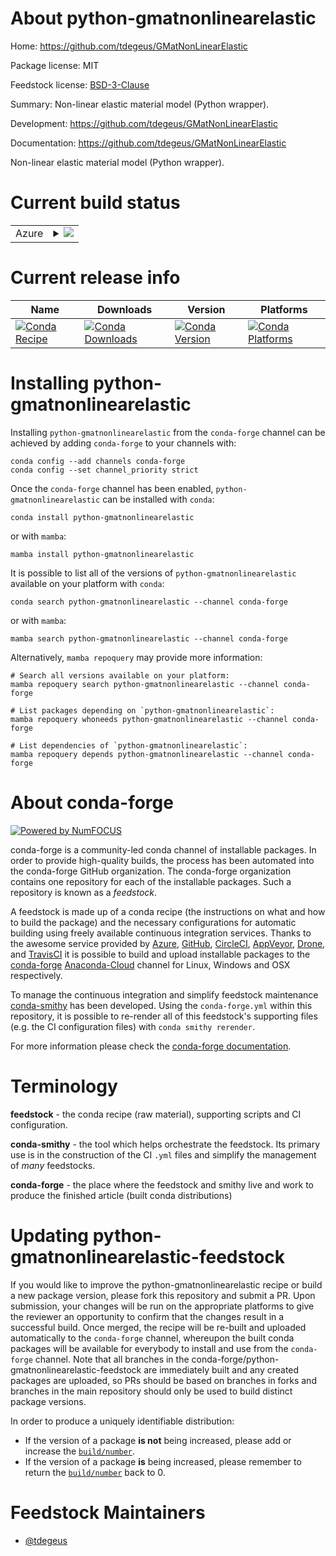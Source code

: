 About python-gmatnonlinearelastic
=================================

Home: https://github.com/tdegeus/GMatNonLinearElastic

Package license: MIT

Feedstock license: [BSD-3-Clause](https://github.com/conda-forge/python-gmatnonlinearelastic-feedstock/blob/main/LICENSE.txt)

Summary: Non-linear elastic material model (Python wrapper).

Development: https://github.com/tdegeus/GMatNonLinearElastic

Documentation: https://github.com/tdegeus/GMatNonLinearElastic

Non-linear elastic material model (Python wrapper).

Current build status
====================


<table>
    
  <tr>
    <td>Azure</td>
    <td>
      <details>
        <summary>
          <a href="https://dev.azure.com/conda-forge/feedstock-builds/_build/latest?definitionId=8599&branchName=main">
            <img src="https://dev.azure.com/conda-forge/feedstock-builds/_apis/build/status/python-gmatnonlinearelastic-feedstock?branchName=main">
          </a>
        </summary>
        <table>
          <thead><tr><th>Variant</th><th>Status</th></tr></thead>
          <tbody><tr>
              <td>linux_64_python3.10.____cpython</td>
              <td>
                <a href="https://dev.azure.com/conda-forge/feedstock-builds/_build/latest?definitionId=8599&branchName=main">
                  <img src="https://dev.azure.com/conda-forge/feedstock-builds/_apis/build/status/python-gmatnonlinearelastic-feedstock?branchName=main&jobName=linux&configuration=linux_64_python3.10.____cpython" alt="variant">
                </a>
              </td>
            </tr><tr>
              <td>linux_64_python3.7.____cpython</td>
              <td>
                <a href="https://dev.azure.com/conda-forge/feedstock-builds/_build/latest?definitionId=8599&branchName=main">
                  <img src="https://dev.azure.com/conda-forge/feedstock-builds/_apis/build/status/python-gmatnonlinearelastic-feedstock?branchName=main&jobName=linux&configuration=linux_64_python3.7.____cpython" alt="variant">
                </a>
              </td>
            </tr><tr>
              <td>linux_64_python3.8.____73_pypy</td>
              <td>
                <a href="https://dev.azure.com/conda-forge/feedstock-builds/_build/latest?definitionId=8599&branchName=main">
                  <img src="https://dev.azure.com/conda-forge/feedstock-builds/_apis/build/status/python-gmatnonlinearelastic-feedstock?branchName=main&jobName=linux&configuration=linux_64_python3.8.____73_pypy" alt="variant">
                </a>
              </td>
            </tr><tr>
              <td>linux_64_python3.8.____cpython</td>
              <td>
                <a href="https://dev.azure.com/conda-forge/feedstock-builds/_build/latest?definitionId=8599&branchName=main">
                  <img src="https://dev.azure.com/conda-forge/feedstock-builds/_apis/build/status/python-gmatnonlinearelastic-feedstock?branchName=main&jobName=linux&configuration=linux_64_python3.8.____cpython" alt="variant">
                </a>
              </td>
            </tr><tr>
              <td>linux_64_python3.9.____73_pypy</td>
              <td>
                <a href="https://dev.azure.com/conda-forge/feedstock-builds/_build/latest?definitionId=8599&branchName=main">
                  <img src="https://dev.azure.com/conda-forge/feedstock-builds/_apis/build/status/python-gmatnonlinearelastic-feedstock?branchName=main&jobName=linux&configuration=linux_64_python3.9.____73_pypy" alt="variant">
                </a>
              </td>
            </tr><tr>
              <td>linux_64_python3.9.____cpython</td>
              <td>
                <a href="https://dev.azure.com/conda-forge/feedstock-builds/_build/latest?definitionId=8599&branchName=main">
                  <img src="https://dev.azure.com/conda-forge/feedstock-builds/_apis/build/status/python-gmatnonlinearelastic-feedstock?branchName=main&jobName=linux&configuration=linux_64_python3.9.____cpython" alt="variant">
                </a>
              </td>
            </tr><tr>
              <td>osx_64_python3.10.____cpython</td>
              <td>
                <a href="https://dev.azure.com/conda-forge/feedstock-builds/_build/latest?definitionId=8599&branchName=main">
                  <img src="https://dev.azure.com/conda-forge/feedstock-builds/_apis/build/status/python-gmatnonlinearelastic-feedstock?branchName=main&jobName=osx&configuration=osx_64_python3.10.____cpython" alt="variant">
                </a>
              </td>
            </tr><tr>
              <td>osx_64_python3.7.____cpython</td>
              <td>
                <a href="https://dev.azure.com/conda-forge/feedstock-builds/_build/latest?definitionId=8599&branchName=main">
                  <img src="https://dev.azure.com/conda-forge/feedstock-builds/_apis/build/status/python-gmatnonlinearelastic-feedstock?branchName=main&jobName=osx&configuration=osx_64_python3.7.____cpython" alt="variant">
                </a>
              </td>
            </tr><tr>
              <td>osx_64_python3.8.____73_pypy</td>
              <td>
                <a href="https://dev.azure.com/conda-forge/feedstock-builds/_build/latest?definitionId=8599&branchName=main">
                  <img src="https://dev.azure.com/conda-forge/feedstock-builds/_apis/build/status/python-gmatnonlinearelastic-feedstock?branchName=main&jobName=osx&configuration=osx_64_python3.8.____73_pypy" alt="variant">
                </a>
              </td>
            </tr><tr>
              <td>osx_64_python3.8.____cpython</td>
              <td>
                <a href="https://dev.azure.com/conda-forge/feedstock-builds/_build/latest?definitionId=8599&branchName=main">
                  <img src="https://dev.azure.com/conda-forge/feedstock-builds/_apis/build/status/python-gmatnonlinearelastic-feedstock?branchName=main&jobName=osx&configuration=osx_64_python3.8.____cpython" alt="variant">
                </a>
              </td>
            </tr><tr>
              <td>osx_64_python3.9.____73_pypy</td>
              <td>
                <a href="https://dev.azure.com/conda-forge/feedstock-builds/_build/latest?definitionId=8599&branchName=main">
                  <img src="https://dev.azure.com/conda-forge/feedstock-builds/_apis/build/status/python-gmatnonlinearelastic-feedstock?branchName=main&jobName=osx&configuration=osx_64_python3.9.____73_pypy" alt="variant">
                </a>
              </td>
            </tr><tr>
              <td>osx_64_python3.9.____cpython</td>
              <td>
                <a href="https://dev.azure.com/conda-forge/feedstock-builds/_build/latest?definitionId=8599&branchName=main">
                  <img src="https://dev.azure.com/conda-forge/feedstock-builds/_apis/build/status/python-gmatnonlinearelastic-feedstock?branchName=main&jobName=osx&configuration=osx_64_python3.9.____cpython" alt="variant">
                </a>
              </td>
            </tr><tr>
              <td>osx_arm64_python3.10.____cpython</td>
              <td>
                <a href="https://dev.azure.com/conda-forge/feedstock-builds/_build/latest?definitionId=8599&branchName=main">
                  <img src="https://dev.azure.com/conda-forge/feedstock-builds/_apis/build/status/python-gmatnonlinearelastic-feedstock?branchName=main&jobName=osx&configuration=osx_arm64_python3.10.____cpython" alt="variant">
                </a>
              </td>
            </tr><tr>
              <td>osx_arm64_python3.9.____cpython</td>
              <td>
                <a href="https://dev.azure.com/conda-forge/feedstock-builds/_build/latest?definitionId=8599&branchName=main">
                  <img src="https://dev.azure.com/conda-forge/feedstock-builds/_apis/build/status/python-gmatnonlinearelastic-feedstock?branchName=main&jobName=osx&configuration=osx_arm64_python3.9.____cpython" alt="variant">
                </a>
              </td>
            </tr><tr>
              <td>win_64_python3.10.____cpython</td>
              <td>
                <a href="https://dev.azure.com/conda-forge/feedstock-builds/_build/latest?definitionId=8599&branchName=main">
                  <img src="https://dev.azure.com/conda-forge/feedstock-builds/_apis/build/status/python-gmatnonlinearelastic-feedstock?branchName=main&jobName=win&configuration=win_64_python3.10.____cpython" alt="variant">
                </a>
              </td>
            </tr><tr>
              <td>win_64_python3.7.____cpython</td>
              <td>
                <a href="https://dev.azure.com/conda-forge/feedstock-builds/_build/latest?definitionId=8599&branchName=main">
                  <img src="https://dev.azure.com/conda-forge/feedstock-builds/_apis/build/status/python-gmatnonlinearelastic-feedstock?branchName=main&jobName=win&configuration=win_64_python3.7.____cpython" alt="variant">
                </a>
              </td>
            </tr><tr>
              <td>win_64_python3.8.____73_pypy</td>
              <td>
                <a href="https://dev.azure.com/conda-forge/feedstock-builds/_build/latest?definitionId=8599&branchName=main">
                  <img src="https://dev.azure.com/conda-forge/feedstock-builds/_apis/build/status/python-gmatnonlinearelastic-feedstock?branchName=main&jobName=win&configuration=win_64_python3.8.____73_pypy" alt="variant">
                </a>
              </td>
            </tr><tr>
              <td>win_64_python3.8.____cpython</td>
              <td>
                <a href="https://dev.azure.com/conda-forge/feedstock-builds/_build/latest?definitionId=8599&branchName=main">
                  <img src="https://dev.azure.com/conda-forge/feedstock-builds/_apis/build/status/python-gmatnonlinearelastic-feedstock?branchName=main&jobName=win&configuration=win_64_python3.8.____cpython" alt="variant">
                </a>
              </td>
            </tr><tr>
              <td>win_64_python3.9.____73_pypy</td>
              <td>
                <a href="https://dev.azure.com/conda-forge/feedstock-builds/_build/latest?definitionId=8599&branchName=main">
                  <img src="https://dev.azure.com/conda-forge/feedstock-builds/_apis/build/status/python-gmatnonlinearelastic-feedstock?branchName=main&jobName=win&configuration=win_64_python3.9.____73_pypy" alt="variant">
                </a>
              </td>
            </tr><tr>
              <td>win_64_python3.9.____cpython</td>
              <td>
                <a href="https://dev.azure.com/conda-forge/feedstock-builds/_build/latest?definitionId=8599&branchName=main">
                  <img src="https://dev.azure.com/conda-forge/feedstock-builds/_apis/build/status/python-gmatnonlinearelastic-feedstock?branchName=main&jobName=win&configuration=win_64_python3.9.____cpython" alt="variant">
                </a>
              </td>
            </tr>
          </tbody>
        </table>
      </details>
    </td>
  </tr>
</table>

Current release info
====================

| Name | Downloads | Version | Platforms |
| --- | --- | --- | --- |
| [![Conda Recipe](https://img.shields.io/badge/recipe-python--gmatnonlinearelastic-green.svg)](https://anaconda.org/conda-forge/python-gmatnonlinearelastic) | [![Conda Downloads](https://img.shields.io/conda/dn/conda-forge/python-gmatnonlinearelastic.svg)](https://anaconda.org/conda-forge/python-gmatnonlinearelastic) | [![Conda Version](https://img.shields.io/conda/vn/conda-forge/python-gmatnonlinearelastic.svg)](https://anaconda.org/conda-forge/python-gmatnonlinearelastic) | [![Conda Platforms](https://img.shields.io/conda/pn/conda-forge/python-gmatnonlinearelastic.svg)](https://anaconda.org/conda-forge/python-gmatnonlinearelastic) |

Installing python-gmatnonlinearelastic
======================================

Installing `python-gmatnonlinearelastic` from the `conda-forge` channel can be achieved by adding `conda-forge` to your channels with:

```
conda config --add channels conda-forge
conda config --set channel_priority strict
```

Once the `conda-forge` channel has been enabled, `python-gmatnonlinearelastic` can be installed with `conda`:

```
conda install python-gmatnonlinearelastic
```

or with `mamba`:

```
mamba install python-gmatnonlinearelastic
```

It is possible to list all of the versions of `python-gmatnonlinearelastic` available on your platform with `conda`:

```
conda search python-gmatnonlinearelastic --channel conda-forge
```

or with `mamba`:

```
mamba search python-gmatnonlinearelastic --channel conda-forge
```

Alternatively, `mamba repoquery` may provide more information:

```
# Search all versions available on your platform:
mamba repoquery search python-gmatnonlinearelastic --channel conda-forge

# List packages depending on `python-gmatnonlinearelastic`:
mamba repoquery whoneeds python-gmatnonlinearelastic --channel conda-forge

# List dependencies of `python-gmatnonlinearelastic`:
mamba repoquery depends python-gmatnonlinearelastic --channel conda-forge
```


About conda-forge
=================

[![Powered by
NumFOCUS](https://img.shields.io/badge/powered%20by-NumFOCUS-orange.svg?style=flat&colorA=E1523D&colorB=007D8A)](https://numfocus.org)

conda-forge is a community-led conda channel of installable packages.
In order to provide high-quality builds, the process has been automated into the
conda-forge GitHub organization. The conda-forge organization contains one repository
for each of the installable packages. Such a repository is known as a *feedstock*.

A feedstock is made up of a conda recipe (the instructions on what and how to build
the package) and the necessary configurations for automatic building using freely
available continuous integration services. Thanks to the awesome service provided by
[Azure](https://azure.microsoft.com/en-us/services/devops/), [GitHub](https://github.com/),
[CircleCI](https://circleci.com/), [AppVeyor](https://www.appveyor.com/),
[Drone](https://cloud.drone.io/welcome), and [TravisCI](https://travis-ci.com/)
it is possible to build and upload installable packages to the
[conda-forge](https://anaconda.org/conda-forge) [Anaconda-Cloud](https://anaconda.org/)
channel for Linux, Windows and OSX respectively.

To manage the continuous integration and simplify feedstock maintenance
[conda-smithy](https://github.com/conda-forge/conda-smithy) has been developed.
Using the ``conda-forge.yml`` within this repository, it is possible to re-render all of
this feedstock's supporting files (e.g. the CI configuration files) with ``conda smithy rerender``.

For more information please check the [conda-forge documentation](https://conda-forge.org/docs/).

Terminology
===========

**feedstock** - the conda recipe (raw material), supporting scripts and CI configuration.

**conda-smithy** - the tool which helps orchestrate the feedstock.
                   Its primary use is in the construction of the CI ``.yml`` files
                   and simplify the management of *many* feedstocks.

**conda-forge** - the place where the feedstock and smithy live and work to
                  produce the finished article (built conda distributions)


Updating python-gmatnonlinearelastic-feedstock
==============================================

If you would like to improve the python-gmatnonlinearelastic recipe or build a new
package version, please fork this repository and submit a PR. Upon submission,
your changes will be run on the appropriate platforms to give the reviewer an
opportunity to confirm that the changes result in a successful build. Once
merged, the recipe will be re-built and uploaded automatically to the
`conda-forge` channel, whereupon the built conda packages will be available for
everybody to install and use from the `conda-forge` channel.
Note that all branches in the conda-forge/python-gmatnonlinearelastic-feedstock are
immediately built and any created packages are uploaded, so PRs should be based
on branches in forks and branches in the main repository should only be used to
build distinct package versions.

In order to produce a uniquely identifiable distribution:
 * If the version of a package **is not** being increased, please add or increase
   the [``build/number``](https://docs.conda.io/projects/conda-build/en/latest/resources/define-metadata.html#build-number-and-string).
 * If the version of a package **is** being increased, please remember to return
   the [``build/number``](https://docs.conda.io/projects/conda-build/en/latest/resources/define-metadata.html#build-number-and-string)
   back to 0.

Feedstock Maintainers
=====================

* [@tdegeus](https://github.com/tdegeus/)

